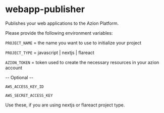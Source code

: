 # webapp-publisher
Publishes your web applications to the Azion Platform.


Please provide the following environment variables:

`PROJECT_NAME` = the name you want to use to initialize your project

`PROJECT_TYPE` = javascript | nextjs | flareact

`AZION_TOKEN` = token used to create the necessary resources in your azion account



-- Optional --


`AWS_ACCESS_KEY_ID`

`AWS_SECRET_ACCESS_KEY`

Use these, if you are using nextjs or flareact project type.